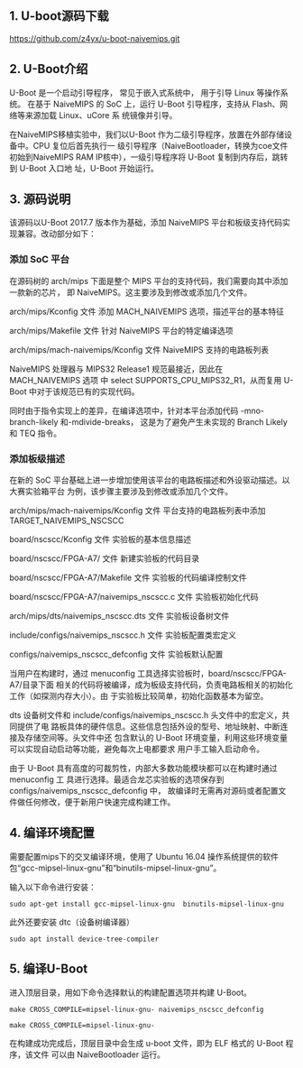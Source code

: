 ## 1. U-boot源码下载

https://github.com/z4yx/u-boot-naivemips.git



## 2. U-Boot介绍

U-Boot 是一个启动引导程序， 常见于嵌入式系统中， 用于引导 Linux 等操作系统。 在基于 NaiveMIPS 的 SoC 上，运行 U-Boot 引导程序，支持从 Flash、网络等来源加载 Linux、uCore 系 统镜像并引导。

在NaiveMIPS移植实验中，我们以U-Boot 作为二级引导程序，放置在外部存储设备中。CPU 复位后首先执行一 级引导程序（NaiveBootloader，转换为coe文件初始到NaiveMIPS RAM IP核中），一级引导程序将 U-Boot 复制到内存后，跳转到 U-Boot 入口地 址，U-Boot 开始运行。



## 3. 源码说明

该源码以U-Boot 2017.7 版本作为基础，添加 NaiveMIPS 平台和板级支持代码实现兼容。改动部分如下：

### 添加 SoC 平台

在源码树的 arch/mips 下面是整个 MIPS 平台的支持代码，我们需要向其中添加一款新的芯片， 即  NaiveMIPS。这主要涉及到修改或添加几个文件。

arch/mips/Kconfig 文件    添加 MACH\_NAIVEMIPS 选项，描述平台的基本特征 

arch/mips/Makefile 文件    针对 NaiveMIPS 平台的特定编译选项 

arch/mips/mach-naivemips/Kconfig  文件    NaiveMIPS 支持的电路板列表

NaiveMIPS 处理器与 MIPS32 Release1 规范最接近，因此在 MACH\_NAIVEMIPS 选项 中 select SUPPORTS\_CPU\_MIPS32\_R1，从而复用 U-Boot 中对于该规范已有的实现代码。

同时由于指令实现上的差异，在编译选项中，针对本平台添加代码  -mno-branch-likely 和-mdivide-breaks， 这是为了避免产生未实现的 Branch Likely 和 TEQ 指令。



### 添加板级描述

在新的 SoC 平台基础上进一步增加使用该平台的电路板描述和外设驱动描述。以大赛实验箱平台 为例，该步骤主要涉及到修改或添加几个文件。

arch/mips/mach-naivemips/Kconfig  文件   平台支持的电路板列表中添加 TARGET\_NAIVEMIPS\_NSCSCC

board/nscscc/Kconfig  文件     实验板的基本信息描述 

board/nscscc/FPGA-A7/ 文件    新建实验板的代码目录 

board/nscscc/FPGA-A7/Makefile  文件    实验板的代码编译控制文件 

board/nscscc/FPGA-A7/naivemips\_nscscc.c 文件   实验板初始化代码 

arch/mips/dts/naivemips\_nscscc.dts 文件   实验板设备树文件 

include/configs/naivemips\_nscscc.h  文件     实验板配置类宏定义 

configs/naivemips\_nscscc\_defconfig  文件   实验板默认配置



当用户在构建时，通过 menuconfig 工具选择实验板时，board/nscscc/FPGA-A7/目录下面 相关的代码将被编译，成为板级支持代码，负责电路板相关的初始化工作（如探测内存大小）。由 于实验板比较简单，初始化函数基本为留空。

dts 设备树文件和 include/configs/naivemips\_nscscc.h 头文件中的宏定义，共同提供了电 路板具体的硬件信息。这些信息包括外设的型号、地址映射、中断连接及存储空间等。头文件中还 包含默认的 U-Boot 环境变量，利用这些环境变量可以实现自动启动等功能，避免每次上电都要求 用户手工输入启动命令。



由于 U-Boot 具有高度的可裁剪性，内部大多数功能模块都可以在构建时通过 menuconfig 工 具进行选择。最适合龙芯实验板的选项保存到configs/naivemips\_nscscc\_defconfig   中， 故编译时无需再对源码或者配置文件做任何修改，便于新用户快速完成构建工作。



## 4. 编译环境配置

需要配置mips下的交叉编译环境，使用了 Ubuntu  16.04  操作系统提供的软件包“gcc-mipsel-linux-gnu”和“binutils-mipsel-linux-gnu”。

输入以下命令进行安装：

```
sudo apt-get install gcc-mipsel-linux-gnu  binutils-mipsel-linux-gnu
```



此外还要安装 dtc（设备树编译器）

```
sudo apt install device-tree-compiler
```



## 5. 编译U-Boot

进入顶层目录，用如下命令选择默认的构建配置选项并构建 U-Boot。

```
make CROSS_COMPILE=mipsel-linux-gnu- naivemips_nscscc_defconfig 
```



```
make CROSS_COMPILE=mipsel-linux-gnu-
```

在构建成功完成后，顶层目录中会生成 u-boot 文件，即为 ELF 格式的 U-Boot 程序，该文件 可以由 NaiveBootloader 运行。



